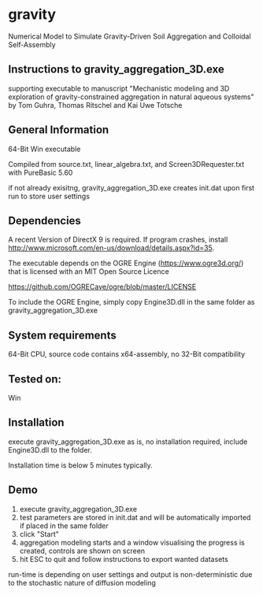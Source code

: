 # gravity


Numerical Model to Simulate Gravity-Driven Soil Aggregation and Colloidal Self-Assembly

Instructions to gravity_aggregation_3D.exe
------------------------------------------
supporting executable to manuscript "Mechanistic modeling and 3D exploration of gravity-constrained aggregation in natural aqueous systems" by Tom Guhra, Thomas Ritschel and Kai Uwe Totsche


General Information
-------------------
64-Bit Win executable

Compiled from source.txt, linear_algebra.txt, and Screen3DRequester.txt with PureBasic 5.60

if not already exisitng, gravity_aggregation_3D.exe creates init.dat upon first run to store user settings


Dependencies
------------

A recent Version of DirectX 9 is required. If program crashes, install http://www.microsoft.com/en-us/download/details.aspx?id=35.

The executable depends on the OGRE Engine (https://www.ogre3d.org/) that is licensed with an MIT Open Source Licence

https://github.com/OGRECave/ogre/blob/master/LICENSE

To include the OGRE Engine, simply copy Engine3D.dll in the same folder as gravity_aggregation_3D.exe 


System requirements
-------------------
64-Bit CPU, source code contains x64-assembly, no 32-Bit compatibility 

Tested on:
----------
Win 


Installation
------------
execute gravity_aggregation_3D.exe as is, no installation required, include Engine3D.dll to the folder.

Installation time is below 5 minutes typically.

Demo
----
1. execute gravity_aggregation_3D.exe
2. test parameters are stored in init.dat and will be automatically imported if placed in the same folder
3. click "Start"
4. aggregation modeling starts and a window visualising the progress is created, controls are shown on screen
5. hit ESC to quit and follow instructions to export wanted datasets

run-time is depending on user settings and output is non-deterministic due to the stochastic nature of diffusion modeling 

